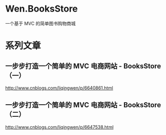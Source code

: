 # Wen.BooksStore
一个基于 MVC 的简单图书购物商城

# 系列文章
## 一步步打造一个简单的 MVC 电商网站 - BooksStore（一）
http://www.cnblogs.com/liqingwen/p/6640861.html

## 一步步打造一个简单的 MVC 电商网站 - BooksStore（二）
http://www.cnblogs.com/liqingwen/p/6647538.html
